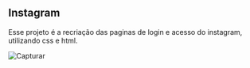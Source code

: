 ## Instagram

Esse projeto é a recriação das paginas de login e acesso do instagram, utilizando css e html.

![Capturar](https://github.com/user-attachments/assets/80875120-04e4-4204-b93c-5ce1dd278607)

